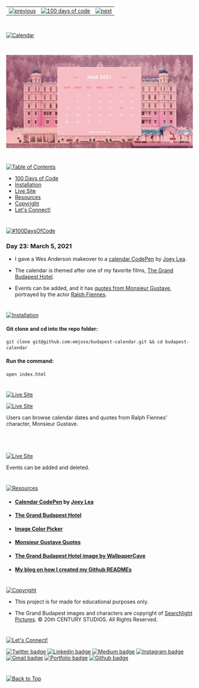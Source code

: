 <p id="header"><p>

<table><tr>
<td> <a href="https://github.com/emjose/toast-notifications/#header"><img src="https://res.cloudinary.com/dn1e07eul/image/upload/v1659330996/Readme%20Headers/header-left_ctkix5.png" alt="previous" style="width: 200px;"/></a> </td>
<td> <a href="https://github.com/emjose/one-hundred/#header"><img src="https://res.cloudinary.com/dn1e07eul/image/upload/v1659330606/Readme%20Headers/header-center_bkbdbt.png" alt="100 days of code" style="width: 580px;"/></a> </td>
<td> <a href="https://github.com/emjose/mousetrail-particle1/#header"><img src="https://res.cloudinary.com/dn1e07eul/image/upload/v1659330646/Readme%20Headers/header-right_eftaz9.png" alt="next" style="width: 200px;"/></a> </td>
</tr></table>

<br>

<p id="project-title"><p>

<a href=#table-of-contents>![Calendar](https://res.cloudinary.com/dn1e07eul/image/upload/v1659385855/Readme%20Headers/inter-023-calendar_felfu6.png)</a>

<br>

<a href="https://emjose.github.io/budapest-calendar/">![Calendar](Assets/preview-023-calendar.png)</a>

#

<p id="table-of-contents"><p>

<a href=#table-of-contents>![Table of Contents](https://res.cloudinary.com/dn1e07eul/image/upload/v1659241355/Readme%20Headers/inter-toc_euxbbw.png)</a>

-   [100 Days of Code](#100days)
-   [Installation](#installation)
-   [Live Site](#live-site)
-   [Resources](#resources)
-   [Copyright](#copyright)
-   [Let's Connect!](#lets-connect)

#

<p id="100days"><p>

<a href=#100days>![#100DaysOfCode](https://res.cloudinary.com/dn1e07eul/image/upload/v1659389776/Readme%20Headers/inter-100hash_kjpgmt.png)</a>

### Day 23: March 5, 2021

-   I gave a Wes Anderson makeover to a <a href="https://codepen.io/ovdojoey/pen/GqRxYQ">calendar CodePen</a> by <a href="https://joeylea.com/">Joey Lea</a>.

-   The calendar is themed after one of my favorite films, <a href="https://www.searchlightpictures.com/thegrandbudapesthotel/">The Grand Budapest Hotel</a>.

-   Events can be added, and it has <a href="https://www.imdb.com/title/tt2278388/characters/nm0000146">quotes from Monsieur Gustave</a>, portrayed by the actor <a href="https://www.imdb.com/name/nm0000146/">Ralph Fiennes</a>.

#

<p id="installation"><p>

<a href=#installation>![Installation](https://res.cloudinary.com/dn1e07eul/image/upload/v1659389842/Readme%20Headers/inter-installation_j9ixlq.png)</a>

#### Git clone and cd into the repo folder:

```console
git clone git@github.com:emjose/budapest-calendar.git && cd budapest-calendar
```

#### Run the command:

```console
open index.html
```

#

<p id="live-site"><p>

<a href="https://emjose.github.io/budapest-calendar/">![Live Site](https://res.cloudinary.com/dn1e07eul/image/upload/v1659389947/Readme%20Headers/inter-live-site_ngkqcf.png)</a>

<a href="https://emjose.github.io/budapest-calendar/">![Live Site](Assets/023-budapest-a.gif)</a>

Users can browse calendar dates and quotes from Ralph Fiennes' character, Monsieur Gustave.

#

<br>

<a href="https://emjose.github.io/budapest-calendar/">![Live Site](Assets/023-budapest-b.gif)</a>

Events can be added and deleted.

#

<p id="resources"><p>

<a href=#resources>![Resources](https://res.cloudinary.com/dn1e07eul/image/upload/v1659314247/Readme%20Headers/inter-resources_ncevbw.png)</a>

-   #### [Calendar CodePen](https://codepen.io/ovdojoey/pen/GqRxYQ) by [Joey Lea](https://joeylea.com/)
-   #### [The Grand Budapest Hotel](https://www.searchlightpictures.com/thegrandbudapesthotel/)
-   #### [Image Color Picker](https://imagecolorpicker.com/en)

-   #### [Monsieur Gustave Quotes](https://www.imdb.com/title/tt2278388/characters/nm0000146)

-   #### [The Grand Budapest Hotel image by WallpaperCave](https://wallpapercave.com/the-grand-budapest-hotel-wallpapers)

-   #### [My blog on how I created my Github READMEs](https://emmanueljose.medium.com/readme-a-makeover-story-b9c7be37a6de?sk=7ae6623d365409d875753e4604e42ffd)

#

<p id="copyright"><p>

<a href=#copyright>![Copyright](https://res.cloudinary.com/dn1e07eul/image/upload/v1659391383/Readme%20Headers/inter-copyright_ax53yz.png)</a>

-   This project is for made for educational purposes only.

-   The Grand Budapest images and characters are copyright of <a href="https://www.searchlightpictures.com/">Searchlight Pictures</a>. © 20th CENTURY STUDIOS. All Rights Reserved.

#

<p id="lets-connect"><p>

<a href=#lets-connect>![Let's Connect!](https://res.cloudinary.com/dn1e07eul/image/upload/v1659314257/Readme%20Headers/inter-lets-connect_bv3kcd.png)</a>

<p><a href="https://twitter.com/Emmanuel_Labor"><img src="https://img.shields.io/badge/twitter-%231DA1F2.svg?&style=for-the-badge&logo=twitter&logoColor=white" height=30 width=90 alt="Twitter badge"></a> <a href="https://www.linkedin.com/in/emmanuelpjose/"><img src="https://img.shields.io/badge/linkedin-%230064e7.svg?&style=for-the-badge&logo=linkedin&logoColor=white" height=30 width=90 alt="Linkedin badge"></a> <a href="https://emmanueljose.medium.com/"><img src="https://img.shields.io/badge/medium-%238700f5.svg?&style=for-the-badge&logo=medium&logoColor=white" height=30 width=90 alt="Medium badge"></a> <a href="https://www.instagram.com/emmanuel_jose/"><img src="https://img.shields.io/badge/instagram-%23ff0077.svg?&style=for-the-badge&logo=instagram&logoColor=white" height=30 width=90 alt="Instagram badge"></a> <a href="mailto:emjose@gmail.com"><img src="https://img.shields.io/badge/gmail-%23fd1745.svg?&style=for-the-badge&logo=gmail&logoColor=white" height=30 width=90 alt="Gmail badge"></a> <a href="https://www.emmanuel-jose.com/"><img src="https://img.shields.io/badge/portfolio-%23FF0000.svg?&style=for-the-badge&logoColor=white" height=30 width=90 alt="Portfolio badge"></a> <a href="https://github.com/emjose"><img src="https://img.shields.io/badge/github-%23ff8e44.svg?&style=for-the-badge&logo=github&logoColor=white" height=30 width=90 alt="Github badge"></a></p>

#

<a href=#header>![Back to Top](https://res.cloudinary.com/dn1e07eul/image/upload/v1659314281/Readme%20Headers/inter-congrats_m4p3ck.png)</a>
